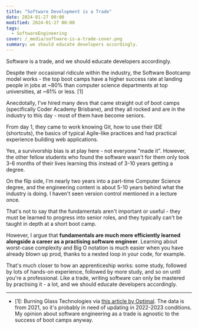 ```yaml
---
title: "Software Development is a Trade"
date: 2024-01-27 00:00
modified: 2024-01-27 00:00
tags:
  - SoftwareEngineering
cover: /_media/software-is-a-trade-cover.png
summary: we should educate developers accordingly.
---
```


Software is a trade, and we should educate developers accordingly.

Despite their occasional ridicule within the industry, the Software Bootcamp model works - the top boot camps have a higher success rate at landing people in jobs at ~80% than computer science departments at top universities, at ~61% or less. [1]

Anecdotally, I've hired many devs that came straight out of boot camps (specifically Coder Academy Brisbane), and they all rocked and are in the industry to this day - most of them have become seniors.

From day 1, they came to work knowing Git, how to use their IDE (shortcuts), the basics of typical Agile-like practices and had practical experience building web applications.

Yes, a survivorship bias is at play here - not everyone "made it". However, the other fellow students who found the software wasn't for them only took 3-6 months of their lives learning this instead of 3-10 years getting a degree.

On the flip side, I'm nearly two years into a part-time Computer Science degree, and the engineering content is about 5-10 years behind what the industry is doing. I haven't seen version control mentioned in a lecture once.

That's not to say that the fundamentals aren't important or useful - they must be learned to progress into senior roles, and they typically can't be taught in depth at a short boot camp.

However, I argue that **fundamentals are much more efficiently learned alongside a career as a practising software engineer**. Learning about worst-case complexity and Big O notation is much easier when you have already blown up prod, thanks to a nested loop in your code, for example.

That's much closer to how an apprenticeship works: some study, followed by lots of hands-on experience, followed by more study, and so on until you're a professional. Like a trade, writing software can only be mastered by practising it - a lot, and we should educate developers accordingly.

---

* [1]: Burning Glass Technologies via [this article by Optimal](https://www.linkedin.com/pulse/new-data-shows-which-bootcamps-have-higher-tech-employment-). The data is from 2021, so it's probably in need of updating in 2022-2023 conditions. My opinion about software engineering as a trade is agnostic to the success of boot camps anyway.
